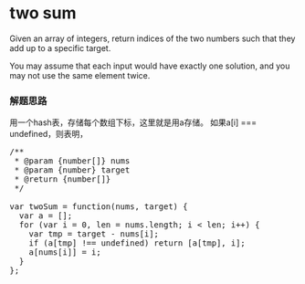 # two sum
Given an array of integers, return indices of the two numbers such that they add up to a specific target.

You may assume that each input would have exactly one solution, and you may not use the same element twice.


### 解题思路

用一个hash表，存储每个数组下标，这里就是用a存储。
如果a[i] === undefined，则表明，

<pre>
/**
 * @param {number[]} nums
 * @param {number} target
 * @return {number[]}
 */

var twoSum = function(nums, target) {
  var a = [];
  for (var i = 0, len = nums.length; i < len; i++) {
    var tmp = target - nums[i];
    if (a[tmp] !== undefined) return [a[tmp], i];
    a[nums[i]] = i;
  }
};
</pre>
